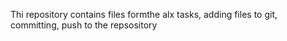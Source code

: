 Thi repository contains files formthe alx tasks, 
adding files to git, committing, push to the repsository
